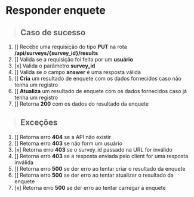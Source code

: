 # Responder enquete

> ## Caso de sucesso

1. [] Recebe uma requisição do tipo **PUT** na rota **/api/surveys/{survey_id}/results**
2. [] Valida se a requisição foi feita por um **usuário**
3. [x] Valida o parâmetro **survey_id**
4. [] Valida se o campo **answer** é uma resposta válida
5. [] **Cria** um resultado de enquete com os dados fornecidos caso não tenha um registro
6. [] **Atualiza** um resultado de enquete com os dados fornecidos caso já tenha um registro
7. [] Retorna **200** com os dados do resultado da enquete

> ## Exceções

1. [] Retorna erro **404** se a API não existir
2. [] Retorna erro **403** se não form um usuário
3. [x] Retorna erro **403** se o survey_id passado na URL for inválido
4. [] Retorna erro **403** se a resposta enviada pelo client for uma resposta inválida
5. [] Retorna erro **500** se der erro ao tentar criar o resultado da enquete
7. [] Retorna erro **500** se der erro ao tentar atualizar o resultado da enquete
8. [x] Retorna erro **500** se der erro ao tentar carregar a enquete
